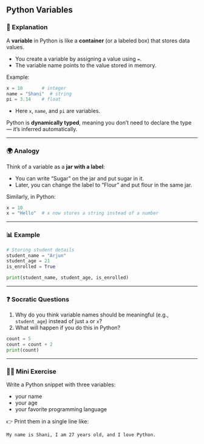 ## Python Variables

### 📝 Explanation

A **variable** in Python is like a **container** (or a labeled box) that stores data values.

* You create a variable by assigning a value using `=`.
* The variable name points to the value stored in memory.

Example:

```python
x = 10       # integer
name = "Shani"  # string
pi = 3.14    # float
```

* Here `x`, `name`, and `pi` are variables.

Python is **dynamically typed**, meaning you don’t need to declare the type — it’s inferred automatically.

---

### 🌍 Analogy

Think of a variable as a **jar with a label**:

* You can write “Sugar” on the jar and put sugar in it.
* Later, you can change the label to “Flour” and put flour in the same jar.

Similarly, in Python:

```python
x = 10
x = "Hello"  # x now stores a string instead of a number
```

---

### 📊 Example

```python
# Storing student details
student_name = "Arjun"
student_age = 21
is_enrolled = True

print(student_name, student_age, is_enrolled)
```

---

### ❓ Socratic Questions

1. Why do you think variable names should be meaningful (e.g., `student_age`) instead of just `a` or `x`?
2. What will happen if you do this in Python?

```python
count = 5
count = count + 2
print(count)
```

---

### 🏋️‍♂️ Mini Exercise

Write a Python snippet with three variables:

* your name
* your age
* your favorite programming language

👉 Print them in a single line like:

```
My name is Shani, I am 27 years old, and I love Python.
```